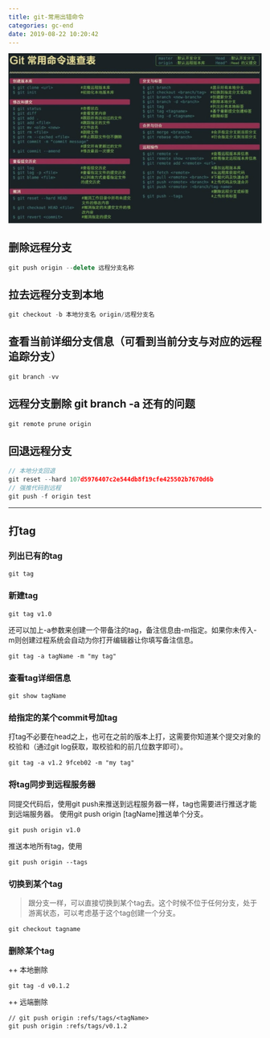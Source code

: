 ```yaml
---
title: git-常用出错命令
categories: gc-end
date: 2019-08-22 10:20:42
---
```

![blockchain](https://raw.githubusercontent.com/xiaosongread/github-xiaosongread-hexo/master/img-folder/git.jpg)
<!-- more -->
## 删除远程分支
```javascript
git push origin --delete 远程分支名称
```

## 拉去远程分支到本地
```javascript
git checkout -b 本地分支名 origin/远程分支名
```

## 查看当前详细分支信息（可看到当前分支与对应的远程追踪分支）
```javascript
git branch -vv
```

## 远程分支删除 git branch -a 还有的问题
```javascript
git remote prune origin  
```

## 回退远程分支
```javascript
// 本地分支回退
git reset --hard 107d5976407c2e544db8f19cfe425502b7670d6b 
// 强推代码到远程
git push -f origin test 
```
---
## 打tag

### 列出已有的tag
```shall
git tag
```

### 新建tag
```shall
git tag v1.0
```
还可以加上-a参数来创建一个带备注的tag，备注信息由-m指定。如果你未传入-m则创建过程系统会自动为你打开编辑器让你填写备注信息。
```shall
git tag -a tagName -m "my tag"
```

### 查看tag详细信息
```shall
git show tagName
```

### 给指定的某个commit号加tag
打tag不必要在head之上，也可在之前的版本上打，这需要你知道某个提交对象的校验和（通过git log获取，取校验和的前几位数字即可）。

```shall
git tag -a v1.2 9fceb02 -m "my tag"
```
### 将tag同步到远程服务器
同提交代码后，使用git push来推送到远程服务器一样，tag也需要进行推送才能到远端服务器。
使用git push origin [tagName]推送单个分支。
```shall
git push origin v1.0
```
推送本地所有tag，使用

```shall
git push origin --tags
```

### 切换到某个tag

> 跟分支一样，可以直接切换到某个tag去。这个时候不位于任何分支，处于游离状态，可以考虑基于这个tag创建一个分支。

```shall
git checkout tagname
```

### 删除某个tag

++ 本地删除
```shall
git tag -d v0.1.2 
```

++ 远端删除
```shall
// git push origin :refs/tags/<tagName>
git push origin :refs/tags/v0.1.2
```

